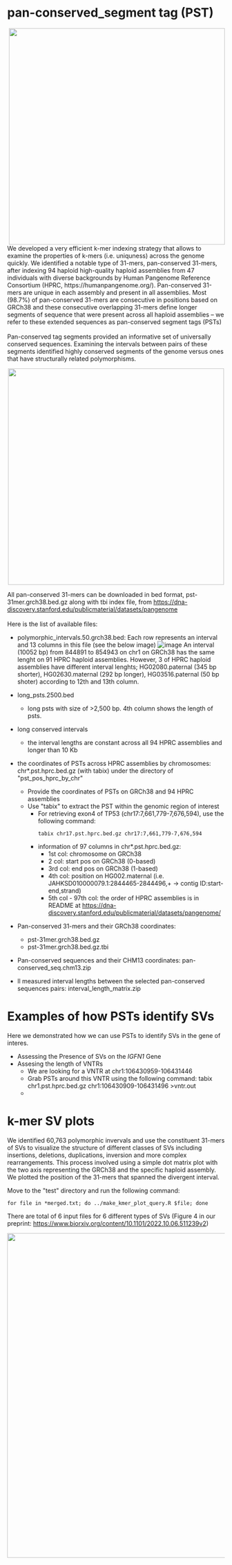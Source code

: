 # pan-conserved_segment tag (PST)
<img src="https://user-images.githubusercontent.com/1683615/204896720-821558ef-0a61-4709-9be1-aded071eecac.png" width="500" img align="right">
We developed a very efficient k-mer indexing strategy that allows to examine the properties of k-mers (i.e. uniquness) across the genome quickly.
We identified a notable type of 31-mers, pan-conserved 31-mers, after indexing 94 haploid high-quality haploid assemblies from  47 individuals with diverse backgrounds by Human Pangenome Reference Consortium (HPRC, https://humanpangenome.org/).
Pan-conserved 31-mers are unique in each assembly and present in all assemblies. Most (98.7%) of pan-conserved 31-mers are consecutive in positions based on GRCh38 and these consecutive overlapping 31-mers define longer segments of sequence that were present across all haploid assemblies – we refer to these extended sequences as pan-conserved segment tags (PSTs)
<br/>
<br/>
Pan-conserved tag segments provided an informative set of universally conserved sequences.  Examining the intervals between pairs of these segments identified highly conserved segments of the genome versus ones that have structurally related polymorphisms.
<p align="center">
<img src="https://user-images.githubusercontent.com/1683615/204897781-07b2f8a4-c299-4951-bbcb-d77aae614bd2.png" width="500">
</p>


All pan-conserved 31-mers can be downloaded in bed format, pst-31mer.grch38.bed.gz along with tbi index file, from https://dna-discovery.stanford.edu/publicmaterial/datasets/pangenome
<br/>
<br/>
Here is the list of available files:
- polymorphic_intervals.50.grch38.bed: Each row represents an interval and 13 columns in this file (see the below image)
![image](https://user-images.githubusercontent.com/1683615/228391002-b8f1ae98-c425-43a5-a5f1-ebc39daf2e1b.png)
An interval (10052 bp) from 844891 to 854943 on chr1 on GRCh38 has the same lenght on 91 HPRC haploid assemblies. However, 3 of HPRC haploid assemblies have different interval lenghts; HG02080.paternal (345 bp shorter), HG02630.maternal (292 bp longer), HG03516.paternal (50 bp shoter) according to 12th and 13th column. 

- long_psts.2500.bed
  * long psts with size of >2,500 bp. 4th column shows the length of psts.
- long conserved intervals
  * the interval lengths are constant across all 94 HPRC assemblies and longer than 10 Kb
- the coordinates of PSTs across HPRC assemblies by chromosomes: chr*.pst.hprc.bed.gz (with tabix) under the directory of "pst_pos_hprc_by_chr"
  * Provide the coordinates of PSTs on GRCh38 and 94 HPRC assemblies
  * Use "tabix" to extract the PST within the genomic region of interest
    * For retrieving exon4 of TP53 (chr17:7,661,779-7,676,594), use the following command:
      ```
      tabix chr17.pst.hprc.bed.gz chr17:7,661,779-7,676,594
      ```
    * information of 97 columns in chr*.pst.hprc.bed.gz: 
       * 1st col: chromosome on GRCh38
       * 2 col: start pos on GRCh38 (0-based)
       * 3rd col: end pos on GRCh38 (1-based)
       * 4th col: position on HG002.maternal (i.e. JAHKSD010000079.1:2844465-2844496,+ -> contig ID:start-end,strand)
       * 5th col - 97th col: the order of HPRC assemblies is in README at https://dna-discovery.stanford.edu/publicmaterial/datasets/pangenome/
- Pan-conserved 31-mers and their GRCh38 coordinates:
  * pst-31mer.grch38.bed.gz
  * pst-31mer.grch38.bed.gz.tbi
- Pan-conserved sequences and their CHM13 coordinates: pan-conserved_seq.chm13.zip
- ll measured interval lengths between the selected pan-conserved sequences pairs: interval_length_matrix.zip

# Examples of how PSTs identify SVs
Here we demonstrated how we can use PSTs to identify SVs in the gene of interes.
- Assessing the Presence of SVs on the _IGFN1_ Gene
- Assesing the length of VNTRs
  - We are looking for a VNTR at chr1:106430959-106431446
  - Grab PSTs around this VNTR using the following command: tabix chr1.pst.hprc.bed.gz chr1:106430909-106431496 >vntr.out
  - 


# k-mer SV plots
We identified 60,763 polymorphic invervals and use the constituent 31-mers of SVs to visualize the structure of different classes of SVs including insertions, deletions, duplications, inversion and more complex rearrangements. This process involved using a simple dot matrix plot with the two axis representing the GRCh38 and the specific haploid assembly. We plotted the position of the 31-mers that spanned the divergent interval.

Move to the "test" directory and run the following command:
```
for file in *merged.txt; do ../make_kmer_plot_query.R $file; done
```

There are total of 6 input files for 6 different types of SVs (Figure 4 in our preprint: https://www.biorxiv.org/content/10.1101/2022.10.06.511239v2)

<img src="https://user-images.githubusercontent.com/1683615/208243200-5f493287-e7ac-4376-b518-5eda620db112.png" width="750">
